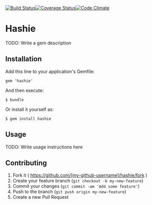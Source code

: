 [![Build Status](https://travis-ci.org/Krotos/hashie.svg?branch=master)](https://travis-ci.org/Krotos/hashie)[![Coverage Status](https://coveralls.io/repos/Krotos/hashie/badge.png)](https://coveralls.io/r/Krotos/hashie)[![Code Climate](https://codeclimate.com/github/Krotos/hashie.png)](https://codeclimate.com/github/Krotos/hashie)

# Hashie

TODO: Write a gem description

## Installation

Add this line to your application's Gemfile:

    gem 'hashie'

And then execute:

    $ bundle

Or install it yourself as:

    $ gem install hashie

## Usage

TODO: Write usage instructions here

## Contributing

1. Fork it ( https://github.com/[my-github-username]/hashie/fork )
2. Create your feature branch (`git checkout -b my-new-feature`)
3. Commit your changes (`git commit -am 'Add some feature'`)
4. Push to the branch (`git push origin my-new-feature`)
5. Create a new Pull Request
